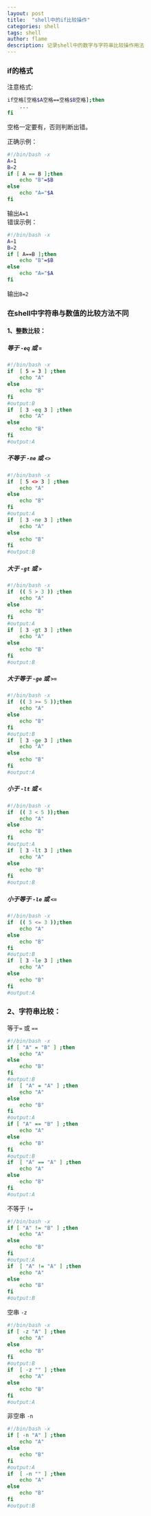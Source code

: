 ```yaml
---
layout: post
title:  "shell中的if比较操作"
categories: shell
tags: shell
author: flame
description: 记录shell中的数字与字符串比较操作用法
---
```


### if的格式
注意格式:

```sh
if空格[空格$A空格==空格$B空格];then 
    ...
fi
```
空格一定要有，否则判断出错。

正确示例：
```sh
#!/bin/bash -x
A=1
B=2
if [ A == B ];then
    echo "B"=$B
else 
    echo "A="$A
fi
```
输出`A=1`  
错误示例：
```sh
#!/bin/bash -x
A=1
B=2
if [ A==B ];then
    echo "B"=$B
else 
    echo "A="$A
fi
```
输出`B=2`

### 在shell中字符串与数值的比较方法不同

#### 1、整数比较：
##### 等于 `-eq` 或 `=`
```sh
#!/bin/bash -x
if  [ 5 = 3 ] ;then
    echo "A"
else 
    echo "B"
fi
#output:B
if  [ 3 -eq 3 ] ;then
    echo "A"
else 
    echo "B"
fi
#output:A
```
##### 不等于 `-ne` 或 `<>`  
```sh
#!/bin/bash -x
if  [ 5 <> 3 ] ;then
    echo "A"
else 
    echo "B"
fi
#output:A
if  [ 3 -ne 3 ] ;then
    echo "A"
else 
    echo "B"
fi
#output:B
```
##### 大于 `-gt` 或 `>`
```sh
#!/bin/bash -x
if  (( 5 > 3 )) ;then
    echo "A"
else 
    echo "B"
fi
#output:A
if  [ 3 -gt 3 ] ;then
    echo "A"
else 
    echo "B"
fi
#output:B
```
##### 大于等于 `-ge` 或 `>=`
```sh
#!/bin/bash -x
if  (( 3 >= 5 ));then
    echo "A"
else 
    echo "B"
fi
#output:B
if  [ 3 -ge 3 ] ;then
    echo "A"
else 
    echo "B"
fi
#output:A
```
##### 小于 `-lt` 或 `<`
```sh
#!/bin/bash -x
if  (( 3 < 5 ));then
    echo "A"
else 
    echo "B"
fi
#output:A
if  [ 3 -lt 3 ] ;then
    echo "A"
else 
    echo "B"
fi
#output:B
```
##### 小于等于 `-le` 或 `<=`
```sh
#!/bin/bash -x
if  (( 5 <= 3 ));then
    echo "A"
else 
    echo "B"
fi
#output:B
if  [ 3 -le 3 ] ;then
    echo "A"
else 
    echo "B"
fi
#output:A
```

### 2、字符串比较：
等于`=` 或 `==`
```sh
#!/bin/bash -x
if [ "A" = "B" ] ;then
    echo "A"
else 
    echo "B"
fi
#output:B
if  [ "A" = "A" ] ;then
    echo "A"
else 
    echo "B"
fi
#output:A
if [ "A" == "B" ] ;then
    echo "A"
else 
    echo "B"
fi
#output:B
if  [ "A" == "A" ] ;then
    echo "A"
else 
    echo "B"
fi
#output:A
```
不等于 `!=`
```sh
#!/bin/bash -x
if [ "A" != "B" ] ;then
    echo "A"
else 
    echo "B"
fi
#output:A
if  [ "A" != "A" ] ;then
    echo "A"
else 
    echo "B"
fi
#output:B
```
空串 `-z`
```sh
#!/bin/bash -x
if [ -z "A" ] ;then
    echo "A"
else 
    echo "B"
fi
#output:B
if  [ -z "" ] ;then
    echo "A"
else 
    echo "B"
fi
#output:A 
```
非空串 `-n`
```sh
#!/bin/bash -x
if [ -n "A" ] ;then
    echo "A"
else 
    echo "B"
fi
#output:A
if  [ -n "" ] ;then
    echo "A"
else 
    echo "B"
fi
#output:B 
```